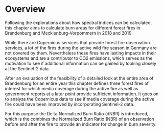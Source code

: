 # Overview

Following the explorations about how spectral indices can be calculated, this chapter aims to calculate burn areas for different forest fires in Brandenburg and Mecklenburg-Vorpommern in 2018 and 2019.

While there are Copernicus services that provide forest fire observation services, a lot of the fires during the active wild fire season in Germany are not covered by them.
Nevertheless these fires have lasting impacts in their ecosystems and are a contributor to CO2 emissions, which serves as the motivation to see if additional information can be gained by looking closely at the Sentinel-2 data.

After an evaluation of the feasibility of a detailed look at the entire area of Brandenburg for an entire year this chapter defines three forest fires of interest for which media coverage during the active fire as well as government reports at a later point provide sufficient information.
It goes on to analyze the Copernicus data to see if media coverage during the active fire could have been improved by incorporating Sentinel-2 data.

For this purpose the Delta Normalized Burn Ratio (dNBR) is introduced, which is the combines the Normalized Burn Ratio (NBR) of an observation before and after the fire to provide an indicator for change in burn severity.